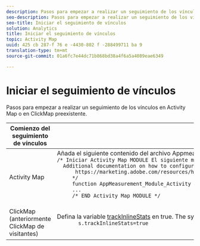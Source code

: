 ```yaml
---
description: Pasos para empezar a realizar un seguimiento de los vínculos en Activity Map o en ClickMap preexistente.
seo-description: Pasos para empezar a realizar un seguimiento de los vínculos en Activity Map o en ClickMap preexistente.
seo-title: Iniciar el seguimiento de vínculos
solution: Analytics
title: Iniciar el seguimiento de vínculos
topic: Activity Map
uuid: 425 cb 287-f 76 e -4430-802 f -288499711 ba 9
translation-type: tm+mt
source-git-commit: 01a6fc7e44dc71b868bd38a4f6a5a4089eae6349

---
```



# Iniciar el seguimiento de vínculos

Pasos para empezar a realizar un seguimiento de los vínculos en Activity Map o en ClickMap preexistente.

<table id="table_1745199B3105467CBA26F50B3B1CCE99"> 
 <thead> 
  <tr> 
   <th colname="col1" class="entry"> Comienzo del seguimiento de vínculos </th> 
   <th colname="col2" class="entry"> Instrucciones </th> 
  </tr> 
 </thead>
 <tbody> 
  <tr> 
   <td colname="col1"> Activity Map </td> 
   <td colname="col2"> Añada el siguiente contenido del archivo Appmeasurement.js: 
    <code>/* Iniciar Activity Map MODULE El siguiente módulo habilita el seguimiento de Mapa de actividades en Adobe Analytics.Mapa de actividades permite ver superposiciones de datos en los vínculos y el contenido para comprender cómo los usuarios interactúan con el sitio Web.Si no pretende utilizar Activity Map, puede eliminar el siguiente bloque de código del archivo appmeasurement. js.
  Additional documentation on how to configure Activity Map is available at:
      https://marketing.adobe.com/resources/help/en_US/analytics/activitymap/getting-started-admins.html
     */
     function AppMeasurement_Module_Activity Map(g){func
     ...
     /* END Activity Map MODULE */
    </code> </td> 
  </tr> 
  <tr> 
   <td colname="col1"> ClickMap (anteriormente ClickMap de visitantes) </td> 
   <td colname="col2"> <p>Defina la variable <a href="https://marketing.adobe.com/resources/help/en_US/sc/implement/trackInlineStats.html" format="https" scope="external">trackInlineStats</a> en true. The syntax reads as follows: 
     <code>
       s.trackInlineStats=true
     </code> </p> </td> 
  </tr> 
 </tbody> 
</table>

